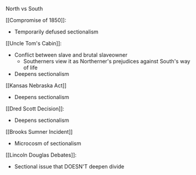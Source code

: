 
North vs South

[[Compromise of 1850]]:
- Temporarily defused sectionalism

[[Uncle Tom's Cabin]]:
- Conflict between slave and brutal slaveowner
	- Southerners view it as Northerner's prejudices against South's way of life
- Deepens sectionalism

[[Kansas Nebraska Act]]
- Deepens sectionalism

[[Dred Scott Decision]]:
- Deepens sectionalism

[[Brooks Sumner Incident]]
- Microcosm of sectionalism

[[Lincoln Douglas Debates]]:
- Sectional issue that DOESN'T deepen divide

